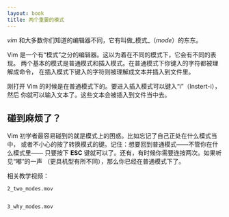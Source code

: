 ```yaml
---
layout: book
title: 两个重要的模式
---
```

_vim_ 和大多数你们知道的编辑器不同，它有叫做_模式_（_mode_）的东东。

Vim 是一个有“模式”之分的编辑器。这以为着在不同的模式下，它会有不同的表现。
两个基本的模式是普通模式和插入模式。在普通模式下你键入的字符都被理解成命令，
在插入模式下键入的字符则被理解成文本并插入到文件里。

刚打开 Vim 的时候是在普通模式下的。要进入插入模式可以键入“i”（Instert-i），然后
你就可以输入文本了。这些文本会被插入到文件当中去。

## 碰到麻烦了？

Vim 初学者最容易碰到的就是模式上的困惑。比如忘记了自己正处在什么模式当中，
或者不小心的按了转换模式的键。记住：想要回到普通模式——不管你在什么模式里——
只要按下 __ESC__ 键就可以了。还有，有时候你需要连按两次。如果听见“嘟”的一声
（更具机型有所不同），那么你已经在普通模式下了。

相关教学视频：

    2_two_modes.mov


    3_why_modes.mov
